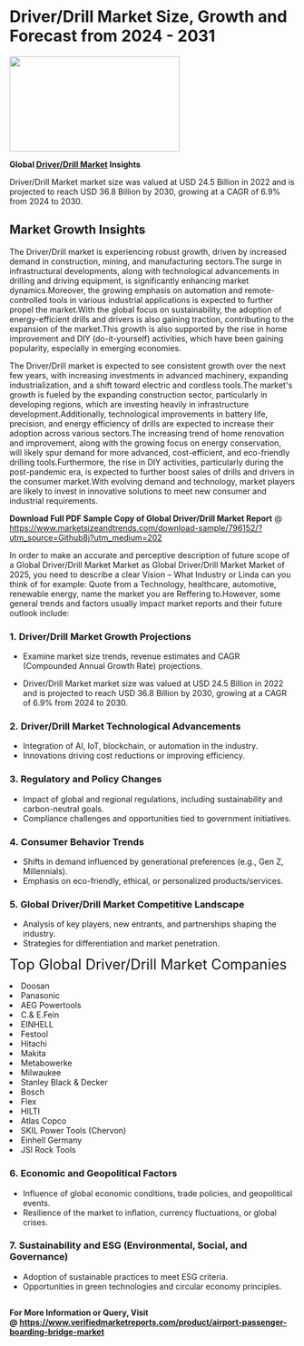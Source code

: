 <H1>Driver/Drill Market Size, Growth and Forecast from 2024 - 2031</H1><img class="aligncenter size-medium wp-image-584254" src="https://thirdeyenews.in/wp-content/uploads/2024/09/Global-Market-Research-300x168.jpeg" alt="" width="300" height="168" /><p><strong>Global&nbsp;<a href="https://www.marketsizeandtrends.com/download-sample/796152/?utm_source=Github8j?utm_medium=202">Driver/Drill Market</a> Insights</strong></p><p>Driver/Drill Market market size was valued at USD 24.5 Billion in 2022 and is projected to reach USD 36.8 Billion by 2030, growing at a CAGR of 6.9% from 2024 to 2030.</p><p><h2>Market Growth Insights</h2> <p>The Driver/Drill market is experiencing robust growth, driven by increased demand in construction, mining, and manufacturing sectors.The surge in infrastructural developments, along with technological advancements in drilling and driving equipment, is significantly enhancing market dynamics.Moreover, the growing emphasis on automation and remote-controlled tools in various industrial applications is expected to further propel the market.With the global focus on sustainability, the adoption of energy-efficient drills and drivers is also gaining traction, contributing to the expansion of the market.This growth is also supported by the rise in home improvement and DIY (do-it-yourself) activities, which have been gaining popularity, especially in emerging economies.</p> <p>The Driver/Drill market is expected to see consistent growth over the next few years, with increasing investments in advanced machinery, expanding industrialization, and a shift toward electric and cordless tools.The market's growth is fueled by the expanding construction sector, particularly in developing regions, which are investing heavily in infrastructure development.Additionally, technological improvements in battery life, precision, and energy efficiency of drills are expected to increase their adoption across various sectors.The increasing trend of home renovation and improvement, along with the growing focus on energy conservation, will likely spur demand for more advanced, cost-efficient, and eco-friendly drilling tools.Furthermore, the rise in DIY activities, particularly during the post-pandemic era, is expected to further boost sales of drills and drivers in the consumer market.With evolving demand and technology, market players are likely to invest in innovative solutions to meet new consumer and industrial requirements.</p> <p><span class=""><strong>Download Full PDF Sample Copy of Global Driver/Drill Market Report</strong> @ <a href="https://www.marketsizeandtrends.com/download-sample/796152/?utm_source=Github8j?utm_medium=202" target="_blank">https://www.marketsizeandtrends.com/download-sample/796152/?utm_source=Github8j?utm_medium=202</a></span></p><p>In order to make an accurate and perceptive description of future scope of a Global&nbsp;Driver/Drill Market Market as Global&nbsp;Driver/Drill Market Market of 2025, you need to describe a clear Vision &ndash; What Industry or Linda can you think of for example: Quote from a Technology, healthcare, automotive, renewable energy, name the market you are Reffering to.However, some general trends and factors usually impact market reports and their future outlook include:</p><h3>1.&nbsp;<strong>Driver/Drill Market Growth Projections</strong></h3><ul><li>Examine market size trends, revenue estimates and CAGR (Compounded Annual Growth Rate) projections.</li><li><p>Driver/Drill Market market size was valued at USD 24.5 Billion in 2022 and is projected to reach USD 36.8 Billion by 2030, growing at a CAGR of 6.9% from 2024 to 2030.</p></li></ul><h3>2.&nbsp;<strong>Driver/Drill Market Technological Advancements</strong></h3><ul><li>Integration of AI, IoT, blockchain, or automation in the industry.</li><li>Innovations driving cost reductions or improving efficiency.</li></ul><h3>3.&nbsp;<strong>Regulatory and Policy Changes</strong></h3><ul><li>Impact of global and regional regulations, including sustainability and carbon-neutral goals.</li><li>Compliance challenges and opportunities tied to government initiatives.</li></ul><h3>4.&nbsp;<strong>Consumer Behavior Trends</strong></h3><ul><li>Shifts in demand influenced by generational preferences (e.g., Gen Z, Millennials).</li><li>Emphasis on eco-friendly, ethical, or personalized products/services.</li></ul><h3>5.&nbsp;<strong>Global Driver/Drill Market Competitive Landscape</strong></h3><ul><li>Analysis of key players, new entrants, and partnerships shaping the industry.</li><li>Strategies for differentiation and market penetration.</li></ul><p data-pm-slice="1 1 []"><span style="color: inherit; font-family: inherit; font-size: 25px;">Top Global Driver/Drill Market Companies</span></p><div class="" data-test-id=""><p><li>Doosan</li><li> Panasonic</li><li> AEG Powertools</li><li> C.& E.Fein</li><li> EINHELL</li><li> Festool</li><li> Hitachi</li><li> Makita</li><li> Metabowerke</li><li> Milwaukee</li><li> Stanley Black & Decker</li><li> Bosch</li><li> Flex</li><li> HILTI</li><li> Atlas Copco</li><li> SKIL Power Tools (Chervon)</li><li> Einhell Germany</li><li> JSI Rock Tools</li></p></div><h3>6.&nbsp;<strong>Economic and Geopolitical Factors</strong></h3><ul><li>Influence of global economic conditions, trade policies, and geopolitical events.</li><li>Resilience of the market to inflation, currency fluctuations, or global crises.</li></ul><h3>7.&nbsp;<strong>Sustainability and ESG (Environmental, Social, and Governance)</strong></h3><ul><li>Adoption of sustainable practices to meet ESG criteria.</li><li>Opportunities in green technologies and circular economy principles.</li></ul><h2><strong style="font-size: 14px;">For More Information or Query, Visit @&nbsp;</strong><a style="background-color: #ffffff; font-size: 14px;" href="https://www.marketsizeandtrends.com/report/driver-drill-market/" target="_blank">https://www.verifiedmarketreports.com/product/airport-passenger-boarding-bridge-market</a></h2>